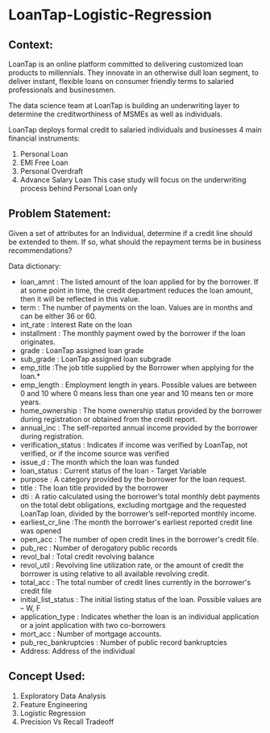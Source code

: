 # LoanTap-Logistic-Regression

## Context:

LoanTap is an online platform committed to delivering customized loan products to millennials. They innovate in an otherwise dull loan segment, to deliver instant, flexible loans on consumer friendly terms to salaried professionals and businessmen.

The data science team at LoanTap is building an underwriting layer to determine the creditworthiness of MSMEs as well as individuals.

LoanTap deploys formal credit to salaried individuals and businesses 4 main financial instruments:

1. Personal Loan
2. EMI Free Loan
3. Personal Overdraft
4. Advance Salary Loan
This case study will focus on the underwriting process behind Personal Loan only

## Problem Statement:

Given a set of attributes for an Individual, determine if a credit line should be extended to them. If so, what should the repayment terms be in business recommendations?

Data dictionary:

* loan_amnt : The listed amount of the loan applied for by the borrower. If at some point in time, the credit department reduces the loan amount, then it will be reflected in this value.
* term : The number of payments on the loan. Values are in months and can be either 36 or 60.
* int_rate : Interest Rate on the loan
* installment : The monthly payment owed by the borrower if the loan originates.
* grade : LoanTap assigned loan grade
* sub_grade : LoanTap assigned loan subgrade
* emp_title :The job title supplied by the Borrower when applying for the loan.*
* emp_length : Employment length in years. Possible values are between 0 and 10 where 0 means less than one year and 10 means ten or more years.
* home_ownership : The home ownership status provided by the borrower during registration or obtained from the credit report.
* annual_inc : The self-reported annual income provided by the borrower during registration.
* verification_status : Indicates if income was verified by LoanTap, not verified, or if the income source was verified
* issue_d : The month which the loan was funded
* loan_status : Current status of the loan - Target Variable
* purpose : A category provided by the borrower for the loan request.
* title : The loan title provided by the borrower
* dti : A ratio calculated using the borrower’s total monthly debt payments on the total debt obligations, excluding mortgage and the requested LoanTap loan, divided by the borrower’s self-reported monthly income.
* earliest_cr_line :The month the borrower's earliest reported credit line was opened
* open_acc : The number of open credit lines in the borrower's credit file.
* pub_rec : Number of derogatory public records
* revol_bal : Total credit revolving balance
* revol_util : Revolving line utilization rate, or the amount of credit the borrower is using relative to all available revolving credit.
* total_acc : The total number of credit lines currently in the borrower's credit file
* initial_list_status : The initial listing status of the loan. Possible values are – W, F
* application_type : Indicates whether the loan is an individual application or a joint application with two co-borrowers
* mort_acc : Number of mortgage accounts.
* pub_rec_bankruptcies : Number of public record bankruptcies
* Address: Address of the individual
## Concept Used:

1. Exploratory Data Analysis
2. Feature Engineering
3. Logistic Regression
4. Precision Vs Recall Tradeoff
